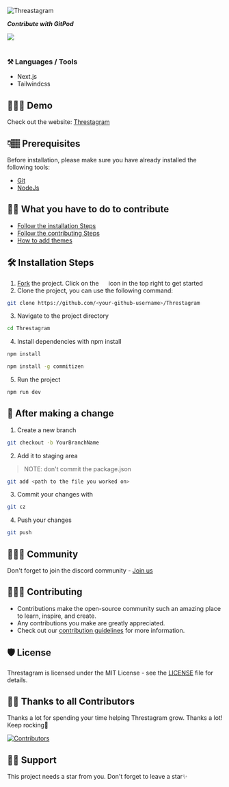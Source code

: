 ![Threastagram](https://github.com/Dun-sin/Threstagram/assets/78784850/c1cb2dba-2379-4aa4-aba1-5ac124f7bcae)

<div id="header">
    <p><strong><em>Contribute with GitPod</em></strong></p>
  <a href="https://gitpod.io/#https://github.com/Dun-sin/Threstagram">
    <img src="https://gitpod.io/button/open-in-gitpod.svg">
  </a>
</div> <br>

### ⚒️ Languages / Tools
- Next.js
- Tailwindcss

## 🧑🏾‍💻 Demo

Check out the website: [Threstagram](https://Threstagram.vercel.app/)

## 👇🏽 Prerequisites

Before installation, please make sure you have already installed the following tools:

- [Git](https://git-scm.com/downloads)
- [NodeJs](https://nodejs.org/en/download/)

## 👌🏾 What you have to do to contribute
- [Follow the installation Steps](#%EF%B8%-installation-steps)
- [Follow the contributing Steps](#-after-making-a-change)
- [How to add themes](/CONTRIBUTING.md#how-to-add-a-theme)

## 🛠️ Installation Steps

1. [Fork](https://github.com/Dun-sin/Threstagram/fork) the project. Click on the <a href="https://github.com/Dun-sin/Threstagram/fork"><img src="https://i.imgur.com/G4z1kEe.png" height="15" width="15"></a> icon in the top right to get started
2. Clone the project, you can use the following command:

```bash
git clone https://github.com/<your-github-username>/Threstagram
```

3. Navigate to the project directory

```bash
cd Threstagram
```

4. Install dependencies with npm install

```bash
npm install
```

```bash
npm install -g commitizen
```

5. Run the project

```bash
npm run dev
```

## 🥂 After making a change

1. Create a new branch

```bash
git checkout -b YourBranchName
```

2. Add it to staging area

> NOTE: don't commit the package.json

```bash
git add <path to the file you worked on>
```

3. Commit your changes with

```bash
git cz
```

4. Push your changes

```bash
git push
```

## 👨‍👩‍👦 Community

Don't forget to join the discord community - [Join us](https://discord.com/invite/ufcysW9q23)

## 👩🏽‍💻 Contributing

- Contributions make the open-source community such an amazing place to learn, inspire, and create.
- Any contributions you make are greatly appreciated.
- Check out our [contribution guidelines](/CONTRIBUTING.md) for more information.

## 🛡️ License

Threstagram is licensed under the MIT License - see the [LICENSE](LICENSE) file for details.

## 💪🏽 Thanks to all Contributors

Thanks a lot for spending your time helping Threstagram grow. Thanks a lot! Keep rocking🍻

[![Contributors](https://contrib.rocks/image?repo=Dun-sin/Threstagram)](https://github.com/Dun-sin/Threstagram/graphs/contributors)

## 🙏🏽 Support

This project needs a star️ from you. Don't forget to leave a star✨
